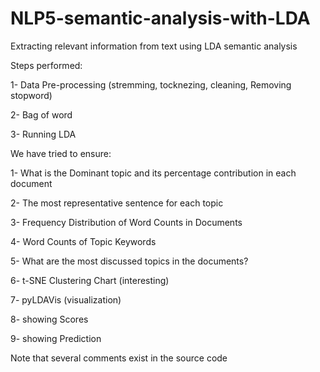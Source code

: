 # NLP5-semantic-analysis-with-LDA
Extracting relevant information from text using LDA semantic analysis


Steps performed:

1- Data Pre-processing (stremming, tocknezing, cleaning, Removing stopword)

2- Bag of word

3- Running LDA


We have tried to ensure:

1- What is the Dominant topic and its percentage contribution in each document

2- The most representative sentence for each topic

3- Frequency Distribution of Word Counts in Documents

4- Word Counts of Topic Keywords

5- What are the most discussed topics in the documents?

6- t-SNE Clustering Chart (interesting)

7- pyLDAVis (visualization)

8- showing Scores

9- showing Prediction

Note that several comments exist in the source code 
